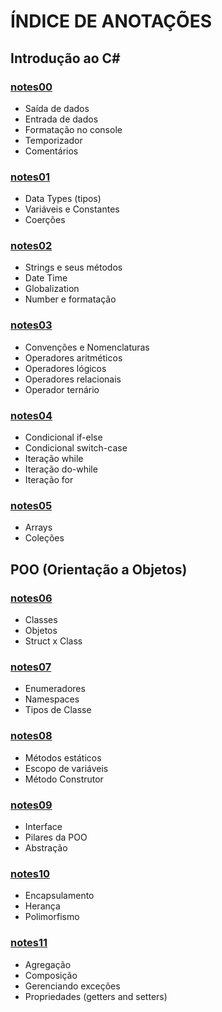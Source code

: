 # ÍNDICE DE ANOTAÇÕES

## Introdução ao C#

### [notes00](./notes01.md)

- Saída de dados
- Entrada de dados
- Formatação no console
- Temporizador
- Comentários


### [notes01](./notes02.md)

- Data Types (tipos)
- Variáveis e Constantes
- Coerções


### [notes02](./notes03.md)

- Strings e seus métodos
- Date Time
- Globalization
- Number e formatação


### [notes03](./notes04.md)

- Convenções e Nomenclaturas
- Operadores aritméticos
- Operadores lógicos
- Operadores relacionais
- Operador ternário


### [notes04](./notes05.md)

- Condicional if-else
- Condicional switch-case
- Iteração while
- Iteração do-while
- Iteração for


### [notes05](./notes06.md)

- Arrays
- Coleções


## POO (Orientação a Objetos)

### [notes06](./notes06.md)

- Classes
- Objetos
- Struct x Class


### [notes07](./notes07.md)

- Enumeradores
- Namespaces
- Tipos de Classe


### [notes08](./notes08.md)

- Métodos estáticos
- Escopo de variáveis
- Método Construtor


### [notes09](./notes09.md)

- Interface
- Pilares da POO
- Abstração


### [notes10](./notes10.md)

- Encapsulamento
- Herança
- Polimorfismo


### [notes11](./notes11.md)

- Agregação
- Composição
- Gerenciando exceções
- Propriedades (getters and setters)